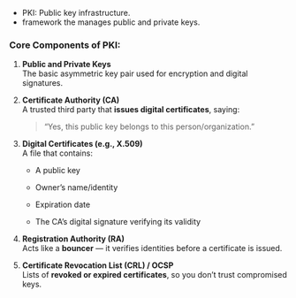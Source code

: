- PKI: Public key infrastructure.
- framework the manages public and private keys.

### **Core Components of PKI:**

1. **Public and Private Keys**  
    The basic asymmetric key pair used for encryption and digital signatures.
    
2. **Certificate Authority (CA)**  
    A trusted third party that **issues digital certificates**, saying:
    
    > “Yes, this public key belongs to this person/organization.”
    
3. **Digital Certificates (e.g., X.509)**  
    A file that contains:
    
    - A public key
        
    - Owner’s name/identity
        
    - Expiration date
        
    - The CA’s digital signature verifying its validity
        
4. **Registration Authority (RA)**  
    Acts like a **bouncer** — it verifies identities before a certificate is issued.
    
5. **Certificate Revocation List (CRL) / OCSP**  
    Lists of **revoked or expired certificates**, so you don’t trust compromised keys.